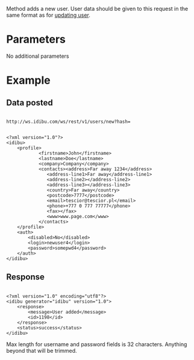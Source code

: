 <p>Method adds a new user. User data should be given to this request in the same format as for <a href="/docs/show-user-profile-settings-and-auth-details-update-profilesettings-remove-user-wsrestv1users">updating user</a>.</p>
<h1>
	Parameters</h1>
<p>No additional parameters</p>
<h1>
	Example</h1>
<h2>
	Data posted</h2>
<pre>
<code>
http://ws.idibu.com/ws/rest/v1/users/new?hash=<your hash>
</code></pre>
<pre>
<code type="xml">
&lt;?xml version=&quot;1.0&quot;?&gt;
&lt;idibu&gt;
    &lt;profile&gt;
            &lt;firstname&gt;John&lt;/firstname&gt;
            &lt;lastname&gt;Doe&lt;/lastname&gt;
            &lt;company&gt;Company&lt;/company&gt;
            &lt;contacts&gt;&lt;address&gt;Far away 1234&lt;/address&gt;
               &lt;address-line1&gt;Far away&lt;/address-line1&gt;
               &lt;address-line2&gt;&lt;/address-line2&gt;
               &lt;address-line3&gt;&lt;/address-line3&gt;
               &lt;country&gt;Far away&lt;/country&gt;
               &lt;postcode&gt;7777&lt;/postcode&gt;
               &lt;email&gt;tescior@tescior.pl&lt;/email&gt;
               &lt;phone&gt;+777 0 777 77777&lt;/phone&gt;
               &lt;fax&gt;&lt;/fax&gt;
               &lt;www&gt;www.page.com&lt;/www&gt;
            &lt;/contacts&gt;
    &lt;/profile&gt;
    &lt;auth&gt;
        &lt;disabled&gt;No&lt;/disabled&gt;
        &lt;login&gt;newuser4&lt;/login&gt;
        &lt;password&gt;somepwd4&lt;/password&gt;
    &lt;/auth&gt;
&lt;/idibu&gt;
</code></pre>
<h2>
	Response</h2>
<pre>
<code type="xml">
&lt;?xml version=&quot;1.0&quot; encoding=&quot;utf8&quot;?&gt;
&lt;idibu generator=&quot;idibu&quot; version=&quot;1.0&quot;&gt;
    &lt;response&gt;
        &lt;message&gt;User added&lt;/message&gt;
        &lt;id&gt;1198&lt;/id&gt;
    &lt;/response&gt;
    &lt;status&gt;success&lt;/status&gt;
&lt;/idibu&gt;
</code></pre>

Max length for username and password fields is 32 characters. Anything beyond that will be trimmed.
